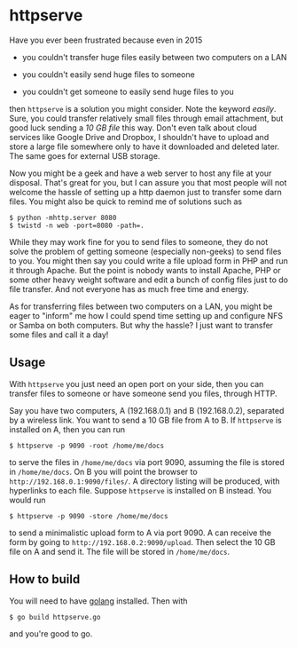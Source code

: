 # httpserve

Have you ever been frustrated because even in 2015

- you couldn't transfer huge files easily between two computers on a LAN

- you couldn't easily send huge files to someone

- you couldn't get someone to easily send huge files to you

then `httpserve` is a solution you might consider.  Note the keyword _easily_.
Sure, you could transfer relatively small files through email attachment, but
good luck sending a _10 GB file_ this way.  Don't even talk about cloud
services like Google Drive and Dropbox, I shouldn't have to upload and store a
large file somewhere only to have it downloaded and deleted later.  The same
goes for external USB storage.

Now you might be a geek and have a web server to host any file at your
disposal.  That's great for you, but I can assure you that most people will not
welcome the hassle of setting up a http daemon just to transfer some darn
files.  You might also be quick to remind me of solutions such as

    $ python -mhttp.server 8080
    $ twistd -n web -port=8080 -path=.

While they may work fine for you to send files to someone, they do not solve
the problem of getting someone (especially non-geeks) to send files to you.
You might then say you could write a file upload form in PHP and run it through
Apache.  But the point is nobody wants to install Apache, PHP or some other
heavy weight software and edit a bunch of config files just to do file
transfer.  And not everyone has as much free time and energy.

As for transferring files between two computers on a LAN, you might be eager to
"inform" me how I could spend time setting up and configure NFS or Samba on
both computers.  But why the hassle?  I just want to transfer some files and
call it a day!

## Usage

With `httpserve` you just need an open port on your side, then you can transfer
files to someone or have someone send you files, through HTTP.

Say you have two computers, A (192.168.0.1) and B (192.168.0.2), separated by a
wireless link.  You want to send a 10 GB file from A to B.  If `httpserve` is
installed on A, then you can run

    $ httpserve -p 9090 -root /home/me/docs

to serve the files in `/home/me/docs` via port 9090, assuming the file is
stored in `/home/me/docs`.  On B you will point the browser to
`http://192.168.0.1:9090/files/`.  A directory listing will be produced, with
hyperlinks to each file.  Suppose `httpserve` is installed on B instead.  You
would run

    $ httpserve -p 9090 -store /home/me/docs

to send a minimalistic upload form to A via port 9090.  A can receive the form
by going to `http://192.168.0.2:9090/upload`.  Then select the 10 GB file on A
and send it.  The file will be stored in `/home/me/docs`.

## How to build

You will need to have [golang](https://golang.org/) installed.  Then with

    $ go build httpserve.go

and you're good to go.
